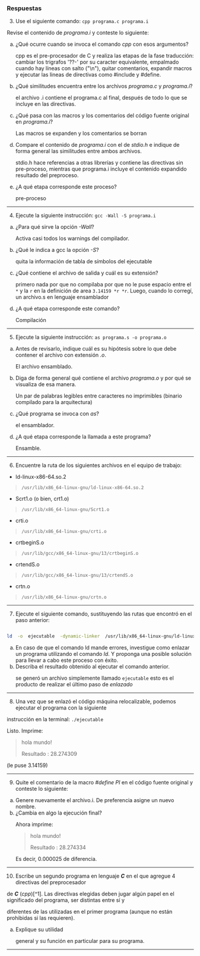 ### Respuestas

3. Use el siguiente comando: `cpp programa.c programa.i`

Revise el contenido de _programa.i_ y conteste lo siguiente:

<ol  type="a">

<li>¿Qué ocurre cuando se invoca el comando <i>cpp</i> con esos argumentos?</li>

cpp es el pre-procesador de C y realiza las etapas de la fase traducción: cambiar los trigrafos '??-' por su caracter equivalente, empalmado cuando hay líneas con salto ("\n"), quitar comentarios, expandir macros y ejecutar las lineas de directivas como #include y #define.

<li>¿Qué similitudes encuentra entre los archivos <i>programa.c</i> y <i>programa.i</i>?</li>

el archivo .i contiene el programa.c al final, después de todo lo que se incluye en las directivas.

<li>¿Qué pasa con las macros y los comentarios del código fuente original en <i>programa.i</i>?</li>

Las macros se expanden y los comentarios se borran

<li>Compare el contenido de <i>programa.i</i> con el de <i>stdio.h</i> e indique de forma general las similitudes entre ambos
archivos.</li>

stdio.h hace referencias a otras librerías y contiene las directivas sin pre-proceso, mientras que programa.i incluye el contenido expandido resultado del preproceso.

<li>¿A qué etapa corresponde este proceso?</li>

pre-proceso

</ol>

  

---

  

4. Ejecute la siguiente instrucción: ``gcc -Wall -S programa.i``

<ol  type="a">

<li>¿Para qué sirve la opción <i>-Wall</i  >?</li>

Activa casi todos los warnings del compilador.

<li>¿Qué le indica a gcc la opción <i>-S</i>?</li>

quita la información de tabla de símbolos del ejecutable

<li>¿Qué contiene el archivo de salida y cuál es su extensión?</li>

primero nada por que no compilaba por que no le puse espacio entre el `*` y la `r` en la definición de area `3.14159 *r *r`. Luego, cuando lo corregí, un archivo.s en lenguaje ensamblador

<li>¿A qué etapa corresponde este comando?</li>

Compilación

</ol>

  

---

  

5. Ejecute la siguiente instrucción: `as programa.s -o programa.o`

<ol  type="a">

<li> Antes de revisarlo, indique cuál es su hipótesis sobre lo que debe contener el archivo con extensión <i>.o</i>. </li>

El archivo ensamblado.

<li> Diga de forma general qué contiene el archivo <i>programa.o</i> y por qué se visualiza de esa manera. </li>

Un par de palabras legibles entre caracteres no imprimibles (binario compilado para la arquitectura)

<li> ¿Qué programa se invoca con <i>as</i>? </li>

el ensamblador.

<li> ¿A qué etapa corresponde la llamada a este programa? </li>

Ensamble.

</ol>

  

---

  

6. Encuentre la ruta de los siguientes archivos en el equipo de trabajo:

* ld-linux-x86-64.so.2

>`/usr/lib/x86_64-linux-gnu/ld-linux-x86-64.so.2`

* Scrt1.o (o bien, crt1.o)

>`/usr/lib/x86_64-linux-gnu/Scrt1.o`

* crti.o

>`/usr/lib/x86_64-linux-gnu/crti.o`

* crtbeginS.o

>`/usr/lib/gcc/x86_64-linux-gnu/13/crtbeginS.o`

* crtendS.o

>`/usr/lib/gcc/x86_64-linux-gnu/13/crtendS.o`

* crtn.o

>`/usr/lib/x86_64-linux-gnu/crtn.o`

---

  

7. Ejecute el siguiente comando, sustituyendo las rutas que encontró en el paso anterior:

```bash

ld  -o  ejecutable  -dynamic-linker  /usr/lib/x86_64-linux-gnu/ld-linux-x86-64.so.2  /usr/lib/x86_64-linux-gnu/Scrt1.o  /usr/lib/x86_64-linux-gnu/crti.o  programa.o  -lc  /usr/lib/x86_64-linux-gnu/crtn.o

```

  

<ol  type="a">

<li> En caso de que el comando ld mande errores, investigue como enlazar un programa utilizando el comando <i>ld</i>. Y proponga una posible solución para llevar a cabo este proceso con éxito. </li>

<li> Describa el resultado obtenido al ejecutar el comando anterior. </li>

se generó un archivo simplemente llamado `ejecutable` esto es el producto de realizar el último paso de <i>enlazado</i>

</ol>

  

---

8. Una vez que se enlazó el código máquina relocalizable, podemos ejecutar el programa con la siguiente

instrucción en la terminal: ```./ejecutable```

Listo. Imprime:

>hola mundo!
>
>Resultado : 28.274309

(le puse 3.14159)

---

  

9. Quite el comentario de la macro _#define PI_ en el código fuente original y conteste lo siguiente:

<ol  type="a">

<li> Genere nuevamente el archivo.i. De preferencia asigne un nuevo nombre.</li>

<li> ¿Cambia en algo la ejecución final? </li>

Ahora imprime:

>hola mundo!
>
>Resultado : 28.274334

Es decir, 0.000025 de diferencia.

</ol>

  

---

  

10. Escribe un segundo programa en lenguaje **_C_** en el que agregue 4 directivas del preprocesador

de _**C**_ (_cpp_)[^1]. Las directivas elegidas deben jugar algún papel en el significado del programa, ser distintas entre sí y

diferentes de las utilizadas en el primer programa (aunque no están prohibidas si las requieren).

<ol  type="a">

<li>Explique su utilidad

general y su función en particular para su programa.</li>

</ol>

  

---
